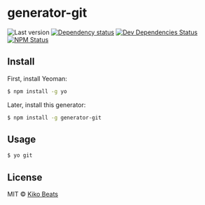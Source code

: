 # generator-git

![Last version](https://img.shields.io/github/tag/kikobeats/generator-git.svg?style=flat-square)
[![Dependency status](http://img.shields.io/david/Kikobeats/generator-git.svg?style=flat-square)](https://david-dm.org/Kikobeats/generator-git)
[![Dev Dependencies Status](http://img.shields.io/david/dev/Kikobeats/generator-git.svg?style=flat-square)](https://david-dm.org/Kikobeats/generator-git#info=devDependencies)
[![NPM Status](http://img.shields.io/npm/dm/generator-git.svg?style=flat-square)](https://www.npmjs.org/package/generator-git)

## Install

First, install Yeoman:

```bash
$ npm install -g yo
```

Later, install this generator:

```bash
$ npm install -g generator-git
```

## Usage

```bash
$ yo git
```

## License

MIT © [Kiko Beats](http://kikobeats.com)
